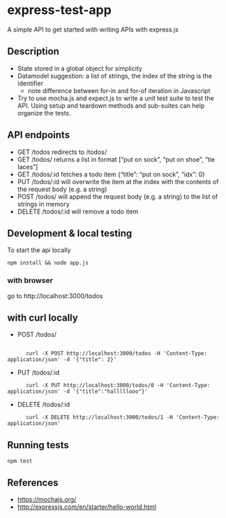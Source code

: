 # express-test-app
A simple API to get started with writing APIs with express.js

## Description
* State stored in a global object for simplicity
* Datamodel suggestion: a list of strings, the index of the string is the identifier
    * note difference between for-in and for-of iteration in Javascript
* Try to use mocha.js and expect.js to write a unit test suite to test the API. Using setup and teardown methods and sub-suites can help organize the tests.

## API endpoints 
* GET /todos redirects to /todos/
* GET /todos/ returns a list in format [“put on sock”, “put on shoe”, “tie laces”]
* GET /todos/:id fetches a todo item {“title”: “put on sock”, “idx”: 0}
* PUT /todos/:id will overwrite the item at the index with the contents of the request body (e.g. a string)
* POST /todos/ will append the request body (e.g. a string) to the list of strings in memory
* DELETE /todos/:id will remove a todo item

## Development & local testing

To start the api locally

    npm install && node app.js

### with browser

go to http://localhost:3000/todos

## with curl locally 

* POST /todos/ 
```

      curl -X POST http://localhost:3000/todos -H 'Content-Type: application/json' -d '{"title": 2}'
```

* PUT /todos/:id 
```
      curl -X PUT http://localhost:3000/todos/0 -H 'Content-Type: application/json' -d '{"title":"halllllooo"}'
```

* DELETE /todos/:id
```
      curl -X DELETE http://localhost:3000/todos/1 -H 'Content-Type: application/json'
```

## Running tests

    npm test

## References
- https://mochajs.org/
- http://expressjs.com/en/starter/hello-world.html
